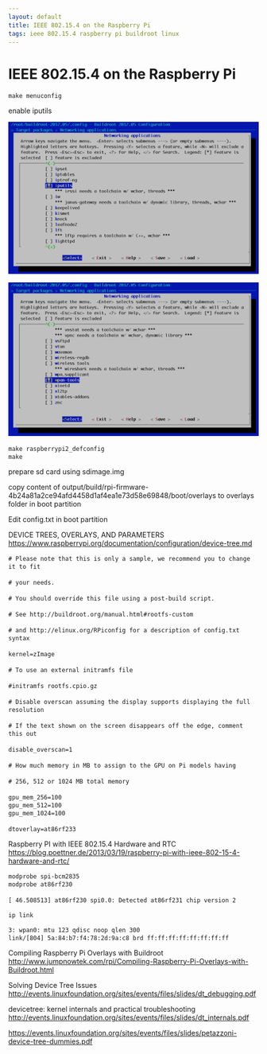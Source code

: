 ```yaml
---
layout: default
title: IEEE 802.15.4 on the Raspberry Pi
tags: ieee 802.15.4 raspberry pi buildroot linux
---
```


# IEEE 802.15.4 on the Raspberry Pi

```
make menuconfig
```

enable iputils

![buildroot-iputils](/assets/img/buildroot-iputils.png)

![buildroot-wpan-tools](/assets/img/buildroot-wpan-tools.png)

```
make raspberrypi2_defconfig
make
```

prepare sd card using sdimage.img

copy content of output/build/rpi-firmware-4b24a81a2ce94afd4458d1af4ea1e73d58e69848/boot/overlays to overlays folder in boot partition

Edit config.txt in boot partition

DEVICE TREES, OVERLAYS, AND PARAMETERS https://www.raspberrypi.org/documentation/configuration/device-tree.md

```
# Please note that this is only a sample, we recommend you to change it to fit

# your needs.

# You should override this file using a post-build script.

# See http://buildroot.org/manual.html#rootfs-custom

# and http://elinux.org/RPiconfig for a description of config.txt syntax

kernel=zImage

# To use an external initramfs file

#initramfs rootfs.cpio.gz

# Disable overscan assuming the display supports displaying the full resolution

# If the text shown on the screen disappears off the edge, comment this out

disable_overscan=1

# How much memory in MB to assign to the GPU on Pi models having

# 256, 512 or 1024 MB total memory

gpu_mem_256=100
gpu_mem_512=100
gpu_mem_1024=100

dtoverlay=at86rf233
```

Raspberry PI with IEEE 802.15.4 Hardware and RTC https://blog.poettner.de/2013/03/19/raspberry-pi-with-ieee-802-15-4-hardware-and-rtc/

```
modprobe spi-bcm2835
modprobe at86rf230

[ 46.508513] at86rf230 spi0.0: Detected at86rf231 chip version 2
```

```
ip link
```

```
3: wpan0: mtu 123 qdisc noop qlen 300
link/[804] 5a:84:b7:f4:78:2d:9a:c8 brd ff:ff:ff:ff:ff:ff:ff:ff
```

Compiling Raspberry Pi Overlays with Buildroot http://www.jumpnowtek.com/rpi/Compiling-Raspberry-Pi-Overlays-with-Buildroot.html

Solving Device Tree Issues http://events.linuxfoundation.org/sites/events/files/slides/dt_debugging.pdf

devicetree: kernel internals and practical troubleshooting http://events.linuxfoundation.org/sites/events/files/slides/dt_internals.pdf

https://events.linuxfoundation.org/sites/events/files/slides/petazzoni-device-tree-dummies.pdf